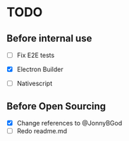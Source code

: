 TODO
====

## Before internal use

- [ ] Fix E2E tests
- [x] Electron Builder
- [ ] Nativescript


## Before Open Sourcing

- [x] Change references to @JonnyBGod
- [ ] Redo readme.md
